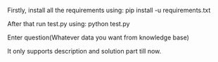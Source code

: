 Firstly, install all the requirements using:
  pip install -u requirements.txt

After that run test.py using:
    python test.py

Enter question(Whatever data you want from knowledge base)

It only supports description and solution part till now.

